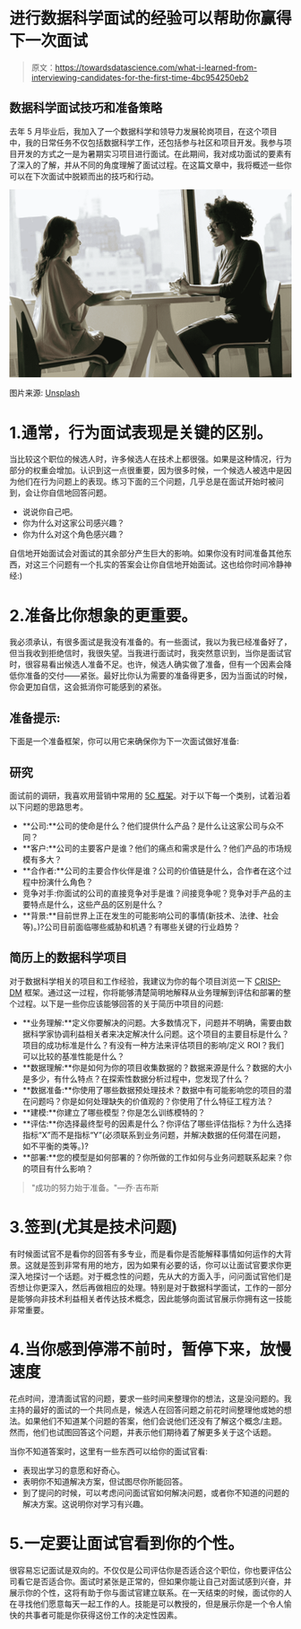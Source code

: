 # 进行数据科学面试的经验可以帮助你赢得下一次面试

> 原文：<https://towardsdatascience.com/what-i-learned-from-interviewing-candidates-for-the-first-time-4bc954250eb2>

## 数据科学面试技巧和准备策略

去年 5 月毕业后，我加入了一个数据科学和领导力发展轮岗项目，在这个项目中，我的日常任务不仅包括数据科学工作，还包括参与社区和项目开发。我参与项目开发的方式之一是为暑期实习项目进行面试。在此期间，我对成功面试的要素有了深入的了解，并从不同的角度理解了面试过程。在这篇文章中，我将概述一些你可以在下次面试中脱颖而出的技巧和行动。

![](img/6be227144fc5ab02761afddb27323e99.png)

图片来源: [Unsplash](https://unsplash.com/photos/LQ1t-8Ms5PY)

# 1.通常，行为面试表现是关键的区别。

当比较这个职位的候选人时，许多候选人在技术上都很强。如果是这种情况，行为部分的权重会增加。认识到这一点很重要，因为很多时候，一个候选人被选中是因为他们在行为问题上的表现。练习下面的三个问题，几乎总是在面试开始时被问到，会让你自信地回答问题。

*   说说你自己吧。
*   你为什么对这家公司感兴趣？
*   你为什么对这个角色感兴趣？

自信地开始面试会对面试的其余部分产生巨大的影响。如果你没有时间准备其他东西，对这三个问题有一个扎实的答案会让你自信地开始面试。这也给你时间冷静神经:)

# 2.准备比你想象的更重要。

我必须承认，有很多面试是我没有准备的。有一些面试，我以为我已经准备好了，但当我收到拒绝信时，我很失望。当我进行面试时，我突然意识到，当你是面试官时，很容易看出候选人准备不足。也许，候选人确实做了准备，但有一个因素会降低你准备的交付——紧张。最好比你认为需要的准备得更多，因为当面试的时候，你会更加自信，这会抵消你可能感到的紧张。

## 准备提示:

下面是一个准备框架，你可以用它来确保你为下一次面试做好准备:

## 研究

面试前的调研，我喜欢用营销中常用的 [5C 框架](https://corporatefinanceinstitute.com/resources/knowledge/strategy/5c-analysis-marketing/)。对于以下每一个类别，试着沿着以下问题的思路思考。

*   **公司:**公司的使命是什么？他们提供什么产品？是什么让这家公司与众不同？
*   **客户:**公司的主要客户是谁？他们的痛点和需求是什么？他们产品的市场规模有多大？
*   **合作者:**公司的主要合作伙伴是谁？公司的价值链是什么，合作者在这个过程中扮演什么角色？
*   竞争对手:你面试的公司的直接竞争对手是谁？间接竞争呢？竞争对手产品的主要特点是什么，这些产品的区别是什么？
*   **背景:**目前世界上正在发生的可能影响公司的事情(新技术、法律、社会等)。)?公司目前面临哪些威胁和机遇？有哪些关键的行业趋势？

## 简历上的数据科学项目

对于数据科学相关的项目和工作经验，我建议为你的每个项目浏览一下 [CRISP-DM](https://www.ibm.com/docs/en/spss-modeler/SaaS?topic=dm-crisp-help-overview) 框架。通过这一过程，你将能够清楚简明地解释从业务理解到评估和部署的整个过程。以下是一些你应该能够回答的关于简历中项目的问题:

*   **业务理解:**定义你要解决的问题。大多数情况下，问题并不明确，需要由数据科学家协调利益相关者来决定解决什么问题。这个项目的主要目标是什么？项目的成功标准是什么？有没有一种方法来评估项目的影响/定义 ROI？我们可以比较的基准性能是什么？
*   **数据理解:**你是如何为你的项目收集数据的？数据来源是什么？数据的大小是多少，有什么特点？在探索性数据分析过程中，您发现了什么？
*   **数据准备:**你使用了哪些数据预处理技术？数据中有可能影响您的项目的潜在问题吗？你是如何处理缺失的价值观的？你使用了什么特征工程方法？
*   **建模:**你建立了哪些模型？你是怎么训练模特的？
*   **评估:**你选择最终型号的因素是什么？你评估了哪些评估指标？为什么选择指标“X”而不是指标“Y”(必须联系到业务问题，并解决数据的任何潜在问题，如不平衡的类等。)?
*   **部署:**您的模型是如何部署的？你所做的工作如何与业务问题联系起来？你的项目有什么影响？

> "成功的努力始于准备。"—乔·吉布斯

# 3.签到(尤其是技术问题)

有时候面试官不是看你的回答有多专业，而是看你是否能解释事情如何运作的大背景。这就是签到非常有用的地方，因为如果有必要的话，你可以让面试官要求你更深入地探讨一个话题。对于概念性的问题，先从大的方面入手，问问面试官他们是否想让你更深入，然后再做相应的处理。特别是对于数据科学面试，工作的一部分是能够向非技术利益相关者传达技术概念，因此能够向面试官展示你拥有这一技能非常重要。

# 4.当你感到停滞不前时，暂停下来，放慢速度

花点时间，澄清面试官的问题，要求一些时间来整理你的想法，这是没问题的。我主持的最好的面试的一个共同点是，候选人在回答问题之前花时间整理他或她的想法。如果他们不知道某个问题的答案，他们会说他们还没有了解这个概念/主题。然而，他们也试图回答这个问题，并表示他们期待着了解更多关于这个话题。

当你不知道答案时，这里有一些东西可以给你的面试官看:

*   表现出学习的意愿和好奇心。
*   表明你不知道解决方案，但试图尽你所能回答。
*   到了提问的时候，可以考虑问问面试官如何解决问题，或者你不知道的问题的解决方案。这说明你对学习有兴趣。

# 5.一定要让面试官看到你的个性。

很容易忘记面试是双向的。不仅仅是公司评估你是否适合这个职位，你也要评估公司看它是否适合你。面试时紧张是正常的，但如果你能让自己对面试感到兴奋，并展示你的个性，这将有助于你与面试官建立联系。在一天结束的时候，面试你的人在寻找他们愿意每天一起工作的人。技能是可以教授的，但是展示你是一个令人愉快的共事者可能是你获得这份工作的决定性因素。